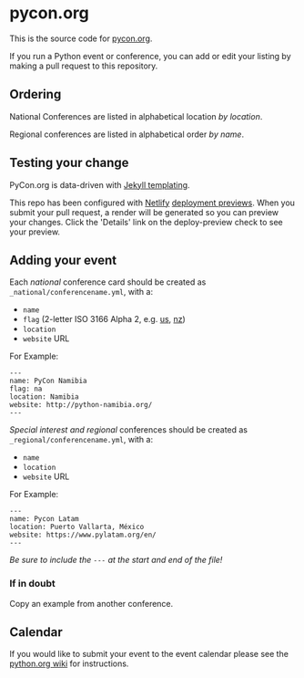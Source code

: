 # pycon.org

This is the source code for [pycon.org](http://www.pycon.org/).

If you run a Python event or conference, you can add or edit your listing by
making a pull request to this repository.

## Ordering

National Conferences are listed in alphabetical location *by location*. 

Regional conferences are listed in alphabetical order *by name*. 

## Testing your change

PyCon.org is data-driven with [Jekyll templating](https://jekyllrb.com). 

This repo has been configured with [Netlify](netlify.com) [deployment previews](https://www.netlify.com/blog/2016/07/20/introducing-deploy-previews-in-netlify). When you submit your pull request, a render will be generated so you can preview your changes. Click the 'Details' link on the deploy-preview check to see your preview.  

## Adding your event

Each *national* conference card should be created as `_national/conferencename.yml`, with a: 

 * `name`
 * `flag` (2-letter ISO 3166 Alpha 2, e.g. [us](http://pycon.org/img/flags/4x3/us.svg), [nz](http://pycon.org/img/flags/4x3/nz.svg))
 * `location`
 * `website` URL

For Example:

```
---
name: PyCon Namibia
flag: na
location: Namibia
website: http://python-namibia.org/
---
```

*Special interest and regional* conferences should be created as `_regional/conferencename.yml`, with a:

 * `name`
 * `location`
 * `website` URL

For Example: 
```
---
name: Pycon Latam
location: Puerto Vallarta, México
website: https://www.pylatam.org/en/
---
```

*Be sure to include the `---` at the start and end of the file!*

### If in doubt

Copy an example from another conference. 

## Calendar

If you would like to submit your event to the event calendar please see
the [python.org wiki](https://wiki.python.org/moin/PythonEventsCalendar#Submitting_an_Event)
for instructions.

